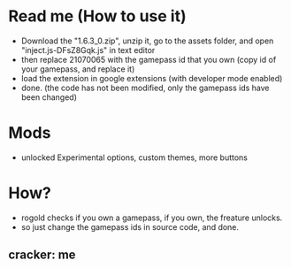 # Read me (How to use it)
  - Download the "1.6.3_0.zip", unzip it, go to the assets folder, and open "inject.js-DFsZ8Gqk.js" in text editor
  - then replace 21070065 with the gamepass id that you own (copy id of your gamepass, and replace it)
  - load the extension in google extensions (with developer mode enabled)
  - done. (the code has not been modified, only the gamepass ids have been changed)

# Mods
- unlocked Experimental options, custom themes, more buttons

# How?
- rogold checks if you own a gamepass, if you own, the freature unlocks.
- so just change the gamepass ids in source code, and done.

## cracker: me
